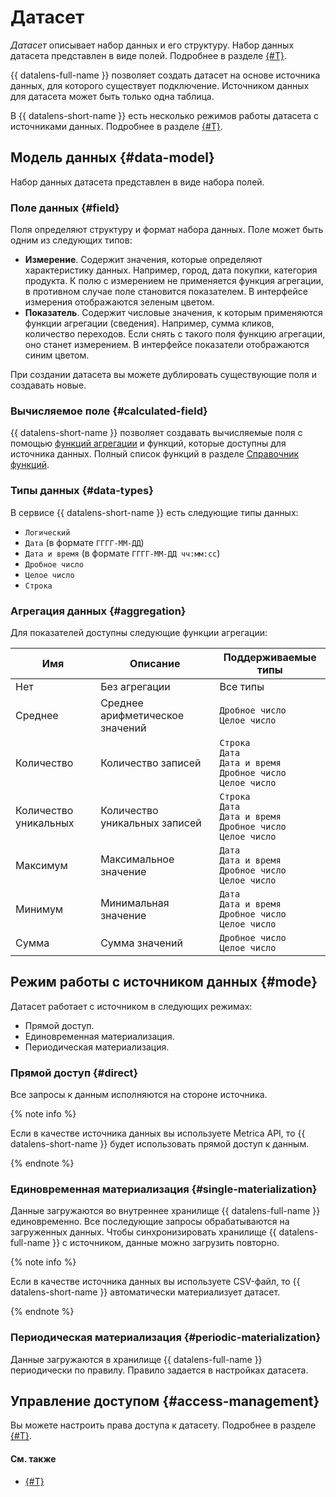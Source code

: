 # Датасет

_Датасет_ описывает набор данных и его структуру. Набор данных датасета представлен в виде полей. Подробнее в разделе [{#T}](#data-model).

{{ datalens-full-name }} позволяет создать датасет на основе источника данных, для которого существует подключение.
Источником данных для датасета может быть только одна таблица.

В {{ datalens-short-name }} есть несколько режимов работы датасета с источниками данных. Подробнее в разделе [{#T}](#mode).

## Модель данных {#data-model}

Набор данных датасета представлен в виде набора полей.

### Поле данных {#field}

Поля определяют структуру и формат набора данных. Поле может быть одним из следующих типов:

- **Измерение**. Содержит значения, которые определяют характеристику данных. Например, город, дата покупки, категория продукта. К полю с измерением не применяется функция агрегации, в противном случае поле становится показателем. В интерфейсе измерения отображаются зеленым цветом.
- **Показатель**. Содержит числовые значения, к которым применяются функции агрегации (сведения). Например, сумма кликов, количество переходов. Если снять с такого поля функцию агрегации, оно станет измерением. В интерфейсе показатели отображаются синим цветом.

При создании датасета вы можете дублировать существующие поля и создавать новые.

### Вычисляемое поле {#calculated-field}

{{ datalens-short-name }} позволяет создавать вычисляемые поля с помощью [функций агрегации](#aggregation) и функций, которые доступны для источника данных.
Полный список функций в разделе [Справочник функций](../function-ref/all.md).

### Типы данных {#data-types}

В сервисе {{ datalens-short-name }} есть следующие типы данных:

- `Логический`
- `Дата` (в формате `ГГГГ-ММ-ДД`)
- `Дата и время` (в формате `ГГГГ-ММ-ДД чч:мм:сс`)
- `Дробное число`
- `Целое число`
- `Строка`

### Агрегация данных {#aggregation}

Для показателей доступны следующие функции агрегации:

Имя | Описание | Поддерживаемые типы
----- | ----- | -----
Нет | Без агрегации | Все типы
Среднее | Среднее арифметическое значений | `Дробное число`<br/>`Целое число`
Количество | Количество записей| `Строка`<br/>`Дата`<br/>`Дата и время`<br/>`Дробное число`<br/>`Целое число`
Количество уникальных | Количество уникальных записей | `Строка`<br/>`Дата`<br/>`Дата и время`<br/>`Дробное число`<br/>`Целое число`
Максимум | Максимальное значение | `Дата`<br/>`Дата и время`<br/>`Дробное число`<br/>`Целое число`
Минимум | Минимальная значение | `Дата`<br/>`Дата и время`<br/>`Дробное число`<br/>`Целое число`
Сумма | Сумма значений | `Дробное число`<br/>`Целое число`

## Режим работы с источником данных {#mode}

Датасет работает с источником в следующих режимах:
- Прямой доступ.
- Единовременная материализация.
- Периодическая материализация.

### Прямой доступ {#direct}

Все запросы к данным исполняются на стороне источника.

{% note info %}

Если в качестве источника данных вы используете Metrica API, то {{ datalens-short-name }} будет использовать прямой доступ к данным.

{% endnote %}


### Единовременная материализация {#single-materialization}

Данные загружаются во внутреннее хранилище {{ datalens-full-name }} единовременно. Все последующие запросы обрабатываются на загруженных данных.
Чтобы синхронизировать хранилище {{ datalens-full-name }} с источником, данные можно загрузить повторно.

{% note info %}

Если в качестве источника данных вы используете CSV-файл, то {{ datalens-short-name }} автоматически материализует датасет.

{% endnote %}

### Периодическая материализация {#periodic-materialization}

Данные загружаются в хранилище {{ datalens-full-name }} периодически по правилу. Правило задается в настройках датасета.

## Управление доступом {#access-management}

Вы можете настроить права доступа к датасету. Подробнее в разделе [{#T}](../security/index.md).

#### См. также
- [{#T}](../operations/dataset/create.md)
